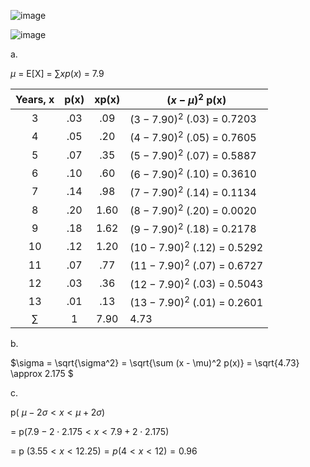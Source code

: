 
![image](https://github.com/user-attachments/assets/ac7c4bc1-6816-41b2-a165-ba4c0b23fdc3)

![image](https://github.com/user-attachments/assets/03b93d67-9c16-4221-b1a6-3ad1fc0d7825)

a.

$\mu$ = E[X] = $\sum xp(x)$ = 7.9

| Years, x | p(x) |  xp(x) | $(x - \mu)^2$ p(x) |
|:--------:|:----:|:------:|--------------------|
| 3        | .03  | .09    | $(3 - 7.90)^2$ (.03) = 0.7203 |
| 4        | .05  | .20    | $(4 - 7.90)^2$ (.05) = 0.7605 |
| 5        | .07  | .35    | $(5 - 7.90)^2$ (.07) = 0.5887 |
| 6        | .10  | .60    | $(6 - 7.90)^2$ (.10) = 0.3610 |
| 7        | .14  | .98    | $(7 - 7.90)^2$ (.14) = 0.1134 |
| 8        | .20  | 1.60   | $(8 - 7.90)^2$ (.20) = 0.0020 |
| 9        | .18  | 1.62   | $(9 - 7.90)^2$ (.18) = 0.2178 |
| 10       | .12  | 1.20   | $(10 - 7.90)^2$ (.12) = 0.5292 |
| 11       | .07  | .77    | $(11 - 7.90)^2$ (.07) = 0.6727 |
| 12       | .03  | .36    | $(12 - 7.90)^2$ (.03) = 0.5043 |
| 13       | .01  | .13    | $(13 - 7.90)^2$ (.01) = 0.2601 |
| $\sum$   | 1    | 7.90   | 4.73               |

b. 

$\sigma = \sqrt{\sigma^2} = \sqrt{\sum (x - \mu)^2 p(x)} = \sqrt{4.73}  \approx 2.175 $ 

c. 

p( $\mu - 2 \sigma < x < \mu + 2 \sigma$) 

= p($7.9 - 2 \cdot 2.175 < x < 7.9 + 2 \cdot 2.175$) 

= p $(3.55 < x < 12.25 ) = p( 4 < x < 12 ) = 0.96$
